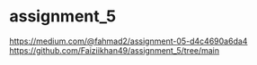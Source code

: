 # assignment_5

https://medium.com/@fahmad2/assignment-05-d4c4690a6da4
https://github.com/Faiziikhan49/assignment_5/tree/main
